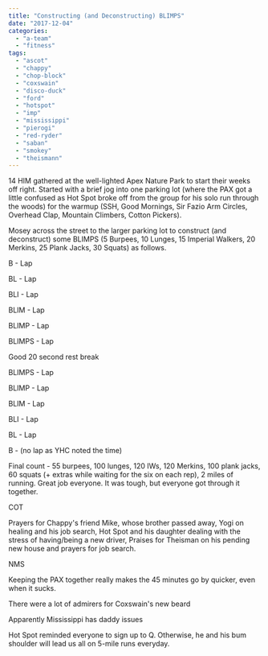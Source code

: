 ```yaml
---
title: "Constructing (and Deconstructing) BLIMPS"
date: "2017-12-04"
categories: 
  - "a-team"
  - "fitness"
tags: 
  - "ascot"
  - "chappy"
  - "chop-block"
  - "coxswain"
  - "disco-duck"
  - "ford"
  - "hotspot"
  - "imp"
  - "mississippi"
  - "pierogi"
  - "red-ryder"
  - "saban"
  - "smokey"
  - "theismann"
---
```


14 HIM gathered at the well-lighted Apex Nature Park to start their weeks off right. Started with a brief jog into one parking lot (where the PAX got a little confused as Hot Spot broke off from the group for his solo run through the woods) for the warmup (SSH, Good Mornings, Sir Fazio Arm Circles, Overhead Clap, Mountain Climbers, Cotton Pickers).

Mosey across the street to the larger parking lot to construct (and deconstruct) some BLIMPS (5 Burpees, 10 Lunges, 15 Imperial Walkers, 20 Merkins, 25 Plank Jacks, 30 Squats) as follows.

B - Lap

BL - Lap

BLI - Lap

BLIM - Lap

BLIMP - Lap

BLIMPS - Lap

Good 20 second rest break

BLIMPS - Lap

BLIMP - Lap

BLIM - Lap

BLI - Lap

BL - Lap

B - (no lap as YHC noted the time)

Final count - 55 burpees, 100 lunges, 120 IWs, 120 Merkins, 100 plank jacks, 60 squats (+ extras while waiting for the six on each rep), 2 miles of running. Great job everyone. It was tough, but everyone got through it together.

COT

Prayers for Chappy's friend Mike, whose brother passed away, Yogi on healing and his job search, Hot Spot and his daughter dealing with the stress of having/being a new driver, Praises for Theisman on his pending new house and prayers for job search.

NMS

Keeping the PAX together really makes the 45 minutes go by quicker, even when it sucks.

There were a lot of admirers for Coxswain's new beard

Apparently Mississippi has daddy issues

Hot Spot reminded everyone to sign up to Q. Otherwise, he and his bum shoulder will lead us all on 5-mile runs everyday.
